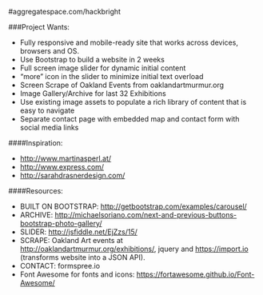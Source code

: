 #aggregatespace.com/hackbright

###Project Wants:
- Fully responsive and mobile-ready site that works across devices, browsers and OS.
- Use Bootstrap to build a website in 2 weeks
- Full screen image slider for dynamic initial content
- “more” icon in the slider to minimize initial text overload
- Screen Scrape of Oakland Events from oaklandartmurmur.org
- Image Gallery/Archive for last 32 Exhibitions
- Use existing image assets to populate a rich library of content that is easy to navigate
- Separate contact page with embedded map and contact form with social media links

####Inspiration:
* http://www.martinasperl.at/
* http://www.express.com/
* http://sarahdrasnerdesign.com/

####Resources:
- BUILT ON BOOTSTRAP: http://getbootstrap.com/examples/carousel/
- ARCHIVE: http://michaelsoriano.com/next-and-previous-buttons-bootstrap-photo-gallery/
- SLIDER: http://jsfiddle.net/EjZzs/15/
- SCRAPE: Oakland Art events at http://oaklandartmurmur.org/exhibitions/, jquery and https://import.io (transforms website into a JSON API).
- CONTACT: formspree.io
- Font Awesome for fonts and icons: https://fortawesome.github.io/Font-Awesome/

